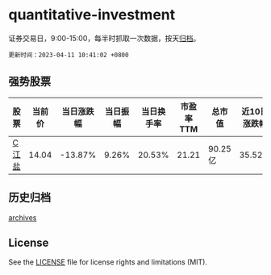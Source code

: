 # quantitative-investment

证券交易日，9:00-15:00，每半时抓取一次数据，按天[归档](archives)。

`更新时间：2023-04-11 10:41:02 +0800`

## 强势股票

|股票|当前价|当日涨跌幅|当日振幅|当日换手率|市盈率TTM|总市值|近10日涨跌幅|
|----|----|----|----|----|----|----|----|
|[C江盐](https://xueqiu.com/S/SH601065)|14.04|-13.87%|9.26%|20.53%|21.21|90.25亿|35.52%|

## 历史归档

[archives](archives)

## License

See the [LICENSE](LICENSE) file for license rights and limitations (MIT).